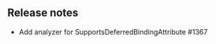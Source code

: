 ## Release notes
<!-- Please add your release notes in the following format:
- My change description (#PR/#issue)
-->

- Add analyzer for SupportsDeferredBindingAttribute #1367
